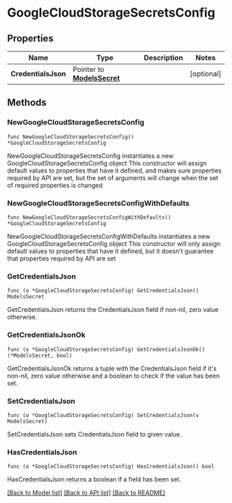 # GoogleCloudStorageSecretsConfig

## Properties

Name | Type | Description | Notes
------------ | ------------- | ------------- | -------------
**CredentialsJson** | Pointer to [**ModelsSecret**](ModelsSecret.md) |  | [optional] 

## Methods

### NewGoogleCloudStorageSecretsConfig

`func NewGoogleCloudStorageSecretsConfig() *GoogleCloudStorageSecretsConfig`

NewGoogleCloudStorageSecretsConfig instantiates a new GoogleCloudStorageSecretsConfig object
This constructor will assign default values to properties that have it defined,
and makes sure properties required by API are set, but the set of arguments
will change when the set of required properties is changed

### NewGoogleCloudStorageSecretsConfigWithDefaults

`func NewGoogleCloudStorageSecretsConfigWithDefaults() *GoogleCloudStorageSecretsConfig`

NewGoogleCloudStorageSecretsConfigWithDefaults instantiates a new GoogleCloudStorageSecretsConfig object
This constructor will only assign default values to properties that have it defined,
but it doesn't guarantee that properties required by API are set

### GetCredentialsJson

`func (o *GoogleCloudStorageSecretsConfig) GetCredentialsJson() ModelsSecret`

GetCredentialsJson returns the CredentialsJson field if non-nil, zero value otherwise.

### GetCredentialsJsonOk

`func (o *GoogleCloudStorageSecretsConfig) GetCredentialsJsonOk() (*ModelsSecret, bool)`

GetCredentialsJsonOk returns a tuple with the CredentialsJson field if it's non-nil, zero value otherwise
and a boolean to check if the value has been set.

### SetCredentialsJson

`func (o *GoogleCloudStorageSecretsConfig) SetCredentialsJson(v ModelsSecret)`

SetCredentialsJson sets CredentialsJson field to given value.

### HasCredentialsJson

`func (o *GoogleCloudStorageSecretsConfig) HasCredentialsJson() bool`

HasCredentialsJson returns a boolean if a field has been set.


[[Back to Model list]](../README.md#documentation-for-models) [[Back to API list]](../README.md#documentation-for-api-endpoints) [[Back to README]](../README.md)


